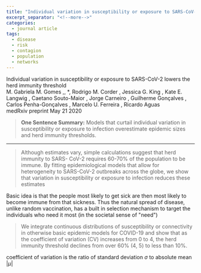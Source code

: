 ```yaml
---
title: "Individual variation in susceptibility or exposure to SARS-CoV-2 lowers the herd immunity threshold"
excerpt_separator: "<!--more-->"
categories:
  - journal article
tags:
  - disease 
  - risk
  - contagion
  - population
  - networks
---
```


Individual variation in susceptibility or exposure to SARS-CoV-2 lowers the
herd immunity threshold    
M. Gabriela M. Gomes ,, *, Rodrigo M. Corder  , Jessica G. King  , Kate E. Langwig  , Caetano Souto-Maior  , Jorge Carneiro  , Guilherme Gonçalves  , Carlos Penha-Gonçalves  , Marcelo U. Ferreira  , Ricardo Aguas    
medRxiv preprint May 21 2020  


> **One Sentence Summary:** Models that curtail individual variation in susceptibility or exposure
to infection overestimate epidemic sizes and herd immunity thresholds. 
---



> Although estimates vary, simple calculations suggest that herd immunity to SARS-
CoV-2 requires 60-70% of the population to be immune. By fitting epidemiological models that 
allow for heterogeneity to SARS-CoV-2 outbreaks across the globe, we show that variation in
susceptibility or exposure to infection reduces these estimates


Basic idea is that the people most likely to get sick are then most likely to become immune from that sickness.
Thus the natural spread of disease, unlike random vaccination, has a built in selection mechanism to target the individuals who need it most (in the societal sense of "need")

> We integrate
continuous distributions of susceptibility or connectivity in otherwise basic epidemic models for
COVID-19 and show that as the coefficient of variation (CV) increases from 0 to 4, the herd
immunity threshold declines from over 60% (4, 5) to less than 10%. 

coefficient of variation is the ratio of standard deviation $\sigma$ to absolute mean $| \mu |$